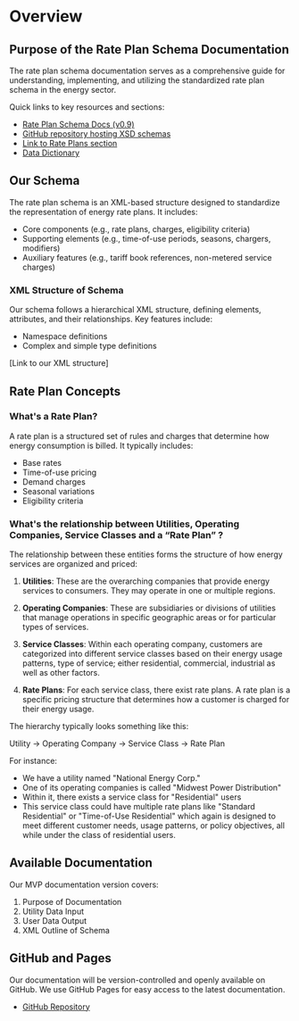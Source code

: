 # Overview

## Purpose of the Rate Plan Schema Documentation

The rate plan schema documentation serves as a comprehensive guide for understanding, implementing, and utilizing the standardized rate plan schema in the energy sector.

 Quick links to key resources and sections:
  - [Rate Plan Schema Docs (v0.9)](https://flux-tailor.github.io/rate-plan-documentation/_static/rate-plan-schema-docs/v0.9/rate_plan_data_input.html)
  - [GitHub repository hosting XSD schemas](https://github.com/Flux-Tailor/rate-plan-schema)
  - [Link to Rate Plans section](#rate-plans)
  - [Data Dictionary](https://iedr-public-static-files.s3.amazonaws.com/documentation/IEDR_DataDictionary-RatePlanData_V001_20240112.pdf)

## Our Schema

The rate plan schema is an XML-based structure designed to standardize the representation of energy rate plans. It includes:

- Core components (e.g., rate plans, charges, eligibility criteria)
- Supporting elements (e.g., time-of-use periods, seasons, chargers, modifiers)
- Auxiliary features (e.g., tariff book references, non-metered service charges)


### XML Structure of Schema

Our schema follows a hierarchical XML structure, defining elements, attributes, and their relationships. Key features include:

- Namespace definitions
- Complex and simple type definitions

[Link to our XML structure]

## Rate Plan Concepts

### What's a Rate Plan?

A rate plan is a structured set of rules and charges that determine how energy consumption is billed. It typically includes:

- Base rates
- Time-of-use pricing
- Demand charges
- Seasonal variations
- Eligibility criteria


### What's the relationship between Utilities, Operating Companies, Service Classes and a “Rate Plan” ?

The relationship between these entities forms the structure of how energy services are organized and priced:

1. **Utilities**: These are the overarching companies that provide energy services to consumers. They may operate in one or multiple regions.

2. **Operating Companies**: These are subsidiaries or divisions of utilities that manage operations in specific geographic areas or for particular types of services.

3. **Service Classes**: Within each operating company, customers are categorized into different service classes based on their energy usage patterns, type of service; either residential, commercial, industrial as well as other factors.

4. **Rate Plans**: For each service class, there exist rate plans. A rate plan is a specific pricing structure that determines how a customer is charged for their energy usage.

The hierarchy typically looks something like this:

Utility → Operating Company → Service Class → Rate Plan

For instance:
- We have a utility named "National Energy Corp."
- One of its operating companies is called "Midwest Power Distribution"
- Within it, there exists a service class for "Residential" users
- This service class could have multiple rate plans like "Standard Residential" or "Time-of-Use Residential" which again is designed to meet different customer needs, usage patterns, or policy objectives, all while under the class of residential users. 


## Available Documentation

Our MVP documentation version covers:

1. Purpose of Documentation
2. Utility Data Input
3. User Data Output
3. XML Outline of Schema

## GitHub and Pages

Our documentation will be version-controlled and openly available on GitHub. We use GitHub Pages for easy access to the latest documentation.

- [GitHub Repository](https://github.com/Flux-Tailor/rate-plan-documentation)
